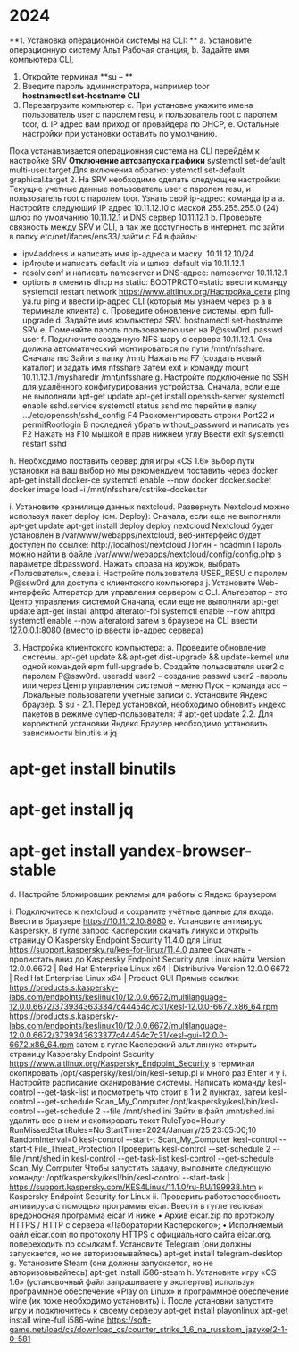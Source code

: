 # 2024

**1.	Установка операционной системы на CLI: **
a.	Установите операционную систему Альт Рабочая станция,
b.	Задайте имя компьютера CLI,
1) Откройте терминал
**su – **
2) Введите пароль администратора, например toor  
**hostnamectl set-hostname CLI**
3) Перезагрузите компьютер
c.	При установке укажите имена пользователь user с паролем resu, и пользователь root с паролем toor,
d.	IP адрес вам приход от провайдера по DHCP,
e.	Остальные настройки при установки оставить по умолчанию.

Пока устанавливается операционная система на CLI перейдём к настройке SRV
**Отключение автозапуска графики**
systemctl set-default multi-user.target
Для включения обратно:
ystemctl set-default graphical.target
2.	На SRV необходимо сделать следующие настройки: 
Текущие учетные данные пользователь user с паролем resu, и пользователь root с паролем toor.
Узнать свой ip-адрес: команда ip a
a.	Настройте следующий IP адрес 10.11.12.10 с маской 255.255.255.0 (24) шлюз по умолчанию 10.11.12.1 и DNS сервер 10.11.12.1
b.	Проверьте связность между SRV и CLI, а так же доступность в интернет.
mc
зайти в папку etc/net/ifaces/ens33/
зайти с F4 в файлы: 
-	ipv4address и написать имя ip-адреса и маску:  10.11.12.10/24
-	ip4route и написать default via и шлюз: default via 10.11.12.1
-	resolv.conf и написать nameserver и DNS-адрес: nameserver 10.11.12.1
-	options и сменить dhcp на static: BOOTPROTO=static
ввести команду systemctl restart network
https://www.altlinux.org/Настройка_сети 
ping ya.ru
ping и ввести ip-адрес CLI (который мы узнаем через ip a в терминале клиента)
c.	Проведите обновление системы.
epm full-upgrade
d.	Задайте имя компьютера SRV. 
hostnamectl set-hostname SRV
e.	Поменяйте пароль пользователю user на P@ssw0rd.
passwd user
f.	Подключите созданную NFS шару с сервера 10.11.12.1. Она должна автоматический монтироваться по пути /mnt/nfsshare.
Сначала mc
Зайти в папку /mnt/ 
Нажать на F7 (создать новый каталог) и задать имя nfsshare
Затем exit и команду
mount 10.11.12.1:/mysharedir /mnt/nfsshare
g.	Настройте подключение по SSH для удалённого конфигурирования устройства.
Сначала, если еще не выполняли apt-get update
apt-get install openssh-server
systemctl enable sshd.service
systemctl status sshd 
mc
перейти в папку …/etc/openssh/sshd_config
F4
Раскоментировать строки Port22 и permitRootlogin 
В последней убрать without_password и написать yes
F2
Нажать на F10 мышкой в прав нижнем углу
Ввести exit 
systemctl restart sshd

h.	Необходимо поставить сервер для игры «CS 1.6» выбор пути установки на ваш выбор но мы рекомендуем поставить через docker.
apt-get install docker-ce
systemctl enable --now docker docker.socket
docker image load -i  /mnt/nfsshare/cstrike-docker.tar

i.	Установите хранилище данных nextcloud.
Развернуть Nextcloud можно используя пакет deploy (см. Deploy):
Сначала, если еще не выполняли apt-get update
apt-get install deploy
deploy nextcloud
Nextcloud будет установлен в /var/www/webapps/nextcloud, веб-интерфейс будет доступен по ссылке:
http://localhost/nextcloud
Логин - ncadmin 
Пароль можно найти в файле /var/www/webapps/nextcloud/config/config.php в параметре dbpassword.
Нажать справа на кружок, выбрать «Ползователи», слева 
i.	Настройте пользователя USER_RESU с паролем P@ssw0rd для доступа с клиентского компьютера
j.	Установите Web-интерфейс Алтератор для управления сервером с CLI.
Альтератор – это Центр управления системой
Сначала, если еще не выполняли apt-get update
apt-get install ahttpd alterator-fbi 
systemctl enable --now ahttpd
systemctl enable --now alteratord
затем в браузере на CLI ввести 127.0.0.1:8080 (вместо ip ввести ip-адрес сервера)

3.	Настройка клиентского компьютера:
a.	Проведите обновление системы.
apt-get update && apt-get dist-upgrade && update-kernel
или одной командой
epm full-upgrade
b.	Создайте пользователя user2 с паролем P@ssw0rd.
useradd user2 – создание
passwd user2 -пароль
или через Центр управления системой – меню Пуск – команда acc – Локальные пользователи учетные записи
c.	Установите Яндекс браузер.
$ su -
2.1. Перед установкой, необходимо обновить индекс пакетов в режиме супер-пользователя: # apt-get update 
2.2. Для корректной установки Яндекс Браузер необходимо установить зависимости binutils и jq 
# apt-get install binutils 
# apt-get install jq 
# apt-get install yandex-browser-stable
d.	Настройте блокировщик рекламы для работы с Яндекс браузером

i.	Подключитесь к nextcloud и сохраните учётные данные для входа.
Ввести в браузере https://10.11.12.10:8080 
e.	Установите антивирус Kaspersky.
В гугле запрос Касперский скачать линукс и открыть страницу 
О Kaspersky Endpoint Security 11.4.0 для Linux https://support.kaspersky.ru/kes-for-linux/11.4.0 далее Скачать - пролистать вниз до Kaspersky Endpoint Security для Linux найти
Version 12.0.0.6672 | Red Hat Enterprise Linux x64 | Distributive
Version 12.0.0.6672 | Red Hat Enterprise Linux x64 | Product GUI
Прямые ссылки:
https://products.s.kaspersky-labs.com/endpoints/keslinux10/12.0.0.6672/multilanguage-12.0.0.6672/3739343633347c44454c7c31/kesl-12.0.0-6672.x86_64.rpm
https://products.s.kaspersky-labs.com/endpoints/keslinux10/12.0.0.6672/multilanguage-12.0.0.6672/3739343633377c44454c7c31/kesl-gui-12.0.0-6672.x86_64.rpm
затем в гугле Касперский альт линукс открыть страницу Kaspersky Endpoint Security https://www.altlinux.org/Kaspersky_Endpoint_Security 
в терминал скопировать /opt/kaspersky/kesl/bin/kesl-setup.pl
и много раз Enter и y
i.	Настройте расписание сканирование системы.
Написать команду 
kesl-control --get-task-list и посмотреть что стоит в 1 и 2 пунктах, затем 
kesl-control --get-schedule Scan_My_Computer
/opt/kaspersky/kesl/bin/kesl-control --get-schedule 2 --file /mnt/shed.ini
Зайти в файл /mnt/shed.ini удалить все в нем и скопировать текст
RuleType=Hourly
RunMissedStartRules=No
StartTime=2024/January/25 23:05:00;10
RandomInterval=0
kesl-control --start-t  Scan_My_Computer
kesl-control --start-t  File_Threat_Protection
Проверить 
kesl-control --set-schedule 2 --file /mnt/shed.in
kesl-control --get-task-list
kesl-control --get-schedule Scan_My_Computer 
Чтобы запустить задачу, выполните следующую команду: /opt/kaspersky/kesl/bin/kesl-control --start-task |
https://support.kaspersky.com/KES4Linux/11.1.0/ru-RU/199938.htm и Kaspersky Endpoint Security for Linux 
ii.	Проверить работоспособность антивируса с помощью программы eicar.
Ввести в гугле тестовая вредоносная программа eicar
И ниже
•	Архив eicar.zip по протоколу HTTPS / HTTP с сервера «Лаборатории Касперского»;
•	Исполняемый файл eicar.com по протоколу HTTPS c официального сайта eicar.org.
попереходить по ссылкам
f.	Установите Telegram (они должны запускается, но не авторизовывайтесь)
apt-get install telegram-desktop
g.	Установите Steam (они должны запускается, но не авторизовывайтесь)
apt-get install i586-steam
h.	Установите игру «CS 1.6» (установочный файл запрашиваете у экспертов) используя программное обеспечение «Play on Linux» и программное обеспечение wine (их тоже необходимо установить)
i.	После установки запустите игру и подключитесь к своему серверу 
apt-get install playonlinux
apt-get install wine-full i586-wine
https://soft-game.net/load/cs/download_cs/counter_strike_1_6_na_russkom_jazyke/2-1-0-581

